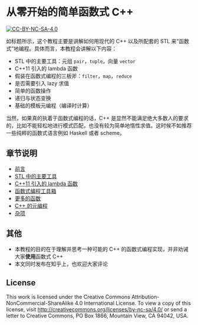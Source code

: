 从零开始的简单函数式 C++
========================================

[![CC-BY-NC-SA-4.0](https://i.creativecommons.org/l/by-nc-sa/4.0/88x31.png)](https://creativecommons.org/licenses/by-nc-sa/4.0/)

如标题所示，这个教程主要是讲解如何用现代的 C++ 以及所配套的 STL 来“函数式”地编程。具体而言，本教程会讲解以下内容：

* STL 中的主要工具：元组 `pair`，`tuple`，向量 `vector`
* C++11 引入的 lambda 函数
* 假装在函数式编程的三板斧：`filter`，`map`，`reduce`
* 是否需要引入 lazy 求值
* 简单的函数操作
* 递归与状态变换
* 基础的模板元编程（编译时计算）

当然，如果真的执着于函数式编程的话，C++ 是显然不能满足绝大多数人的要求的，比如不能轻松地进行模式匹配，也没有较为简单地惰性求值。这时候不如推荐一些纯粹的函数式语言例如 Haskell 或者 scheme。

## 章节说明

* [前言](Chapters/chapter-00-Introduction.md)
* [STL 中的主要工具](Chapters/chapter-01-STL-Tools.md)
* [C++11 引入的 lambda 函数](Chapters/chapter-02-lambda.md)
* [函数式编程工具箱](Chapters/chapter-03-Functional-Tools.md)
* [更多的函数](Chapters/chapter-04-More-Functional.md)
* [C++ 的元编程](Chapters/chapter-05-CPP-Metaprogram.md)
* [杂项](Chapters/chapter-06-Misc.md)

## 其他

* 本教程的目的在于理解并思考一种可能的 C++ 的函数式编程实现，并非劝诫大家**使用**函数式 C++
* 本文同时发布在知乎上，也欢迎大家评论

## License

This work is licensed under the Creative Commons Attribution-NonCommercial-ShareAlike 4.0 International License. To view a copy of this license, visit <http://creativecommons.org/licenses/by-nc-sa/4.0/> or send a letter to Creative Commons, PO Box 1866, Mountain View, CA 94042, USA.